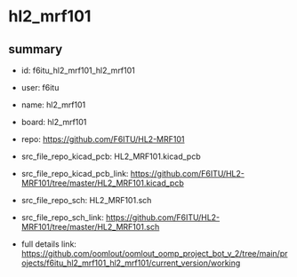 # hl2_mrf101
 
## summary 
* id: f6itu_hl2_mrf101_hl2_mrf101
* user: f6itu
* name: hl2_mrf101
* board: hl2_mrf101
* repo: https://github.com/F6ITU/HL2-MRF101
* src_file_repo_kicad_pcb: HL2_MRF101.kicad_pcb
* src_file_repo_kicad_pcb_link: https://github.com/F6ITU/HL2-MRF101/tree/master/HL2_MRF101.kicad_pcb


* src_file_repo_sch: HL2_MRF101.sch
* src_file_repo_sch_link: https://github.com/F6ITU/HL2-MRF101/tree/master/HL2_MRF101.sch
* full details link: https://github.com/oomlout/oomlout_oomp_project_bot_v_2/tree/main/projects/f6itu_hl2_mrf101_hl2_mrf101/current_version/working  







